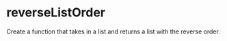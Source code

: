# reverseListOrder
Create a function that takes in a list and returns a list with the reverse order.
